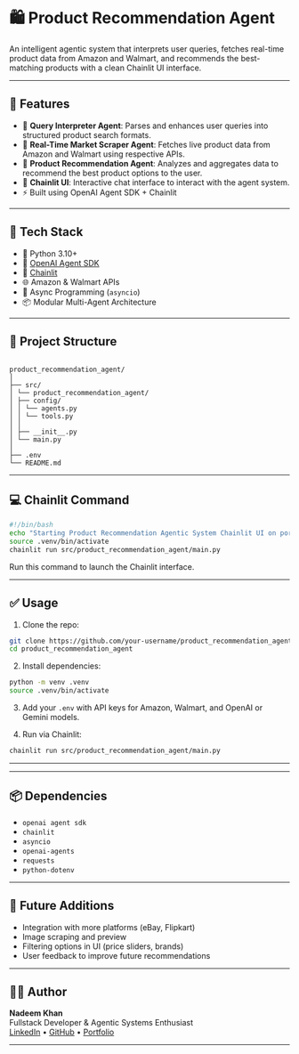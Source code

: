 # 🛍️ Product Recommendation Agent

An intelligent agentic system that interprets user queries, fetches real-time product data from Amazon and Walmart, and recommends the best-matching products with a clean Chainlit UI interface.

---

## 🚀 Features

- 🧠 **Query Interpreter Agent**: Parses and enhances user queries into structured product search formats.
- 🔎 **Real-Time Market Scraper Agent**: Fetches live product data from Amazon and Walmart using respective APIs.
- 🎯 **Product Recommendation Agent**: Analyzes and aggregates data to recommend the best product options to the user.
- 💬 **Chainlit UI**: Interactive chat interface to interact with the agent system.
- ⚡ Built using OpenAI Agent SDK + Chainlit

---

## 🧱 Tech Stack

- 🐍 Python 3.10+
- 🤖 [OpenAI Agent SDK](https://github.com/openai/openai-python)
- 🔗 [Chainlit](https://docs.chainlit.io/)
- 🌐 Amazon & Walmart APIs
- 🧪 Async Programming (`asyncio`)
- 📦 Modular Multi-Agent Architecture

---

## 📁 Project Structure

```

product_recommendation_agent/
│
├── src/
│ └── product_recommendation_agent/
│ ├── config/
│ │ └── agents.py
│ │ └── tools.py
│ │
│ ├── __init__.py
│ └── main.py
│
├── .env
└── README.md

```

---

## 💻 Chainlit Command

```bash
#!/bin/bash
echo "Starting Product Recommendation Agentic System Chainlit UI on port 8080..."
source .venv/bin/activate
chainlit run src/product_recommendation_agent/main.py
```

Run this command to launch the Chainlit interface.

---

## ✅ Usage

1. Clone the repo:

```bash
git clone https://github.com/your-username/product_recommendation_agent.git
cd product_recommendation_agent
```

2. Install dependencies:

```bash
python -m venv .venv
source .venv/bin/activate
```

3. Add your `.env` with API keys for Amazon, Walmart, and OpenAI or Gemini models.

4. Run via Chainlit:

```bash
chainlit run src/product_recommendation_agent/main.py
```

---

---

## 📦 Dependencies

- `openai agent sdk`
- `chainlit`
- `asyncio`
- `openai-agents`
- `requests`
- `python-dotenv`

---

## 🧠 Future Additions

- Integration with more platforms (eBay, Flipkart)
- Image scraping and preview
- Filtering options in UI (price sliders, brands)
- User feedback to improve future recommendations

---

## 👨‍💻 Author

**Nadeem Khan**  
Fullstack Developer & Agentic Systems Enthusiast  
[LinkedIn](linkedin.com/in/nadeem-khan-a083702b9/) • [GitHub](https://github.com/nadeemsangrasi) • [Portfolio](https://nadeemkhan.vercel.app)

---
